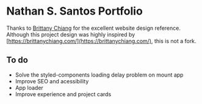 # Nathan S. Santos Portfolio

Thanks to [Brittany Chiang](https://github.com/bchiang7) for the excellent website design reference. Although this project design was highly inspired by [https://brittanychiang.com/](https://brittanychiang.com/), this is not a fork.

## To do

- Solve the styled-components loading delay problem on mount app
- Improve SEO and acessibility
- App loader
- Improve experience and project cards
